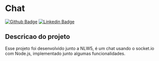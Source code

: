 # Chat

[![Github Badge](https://img.shields.io/badge/-Github-000?style=flat-square&logo=Github&logoColor=white&link=https://github.com/fagnerpsantos)](https://github.com/llfurtll)
[![Linkedin Badge](https://img.shields.io/badge/-LinkedIn-blue?style=flat-square&logo=Linkedin&logoColor=white&link=https://www.linkedin.com/in/fagnerpsantos/)](https://www.linkedin.com/in/danielmelonari/)

## Descricao do projeto
<p>Esse projeto foi desenvolvido junto a NLW5, é um chat usando o socket.io com Node.js, implementado junto algumas funcionalidades.</p>

